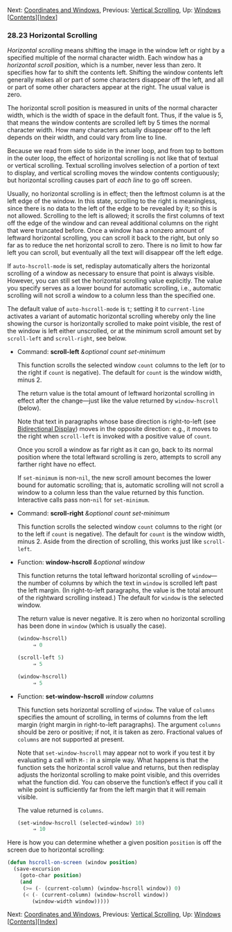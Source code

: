 

Next: [Coordinates and Windows](Coordinates-and-Windows.html), Previous: [Vertical Scrolling](Vertical-Scrolling.html), Up: [Windows](Windows.html)   \[[Contents](index.html#SEC_Contents "Table of contents")]\[[Index](Index.html "Index")]

### 28.23 Horizontal Scrolling

*Horizontal scrolling* means shifting the image in the window left or right by a specified multiple of the normal character width. Each window has a *horizontal scroll position*, which is a number, never less than zero. It specifies how far to shift the contents left. Shifting the window contents left generally makes all or part of some characters disappear off the left, and all or part of some other characters appear at the right. The usual value is zero.

The horizontal scroll position is measured in units of the normal character width, which is the width of space in the default font. Thus, if the value is 5, that means the window contents are scrolled left by 5 times the normal character width. How many characters actually disappear off to the left depends on their width, and could vary from line to line.

Because we read from side to side in the inner loop, and from top to bottom in the outer loop, the effect of horizontal scrolling is not like that of textual or vertical scrolling. Textual scrolling involves selection of a portion of text to display, and vertical scrolling moves the window contents contiguously; but horizontal scrolling causes part of *each line* to go off screen.

Usually, no horizontal scrolling is in effect; then the leftmost column is at the left edge of the window. In this state, scrolling to the right is meaningless, since there is no data to the left of the edge to be revealed by it; so this is not allowed. Scrolling to the left is allowed; it scrolls the first columns of text off the edge of the window and can reveal additional columns on the right that were truncated before. Once a window has a nonzero amount of leftward horizontal scrolling, you can scroll it back to the right, but only so far as to reduce the net horizontal scroll to zero. There is no limit to how far left you can scroll, but eventually all the text will disappear off the left edge.

If `auto-hscroll-mode` is set, redisplay automatically alters the horizontal scrolling of a window as necessary to ensure that point is always visible. However, you can still set the horizontal scrolling value explicitly. The value you specify serves as a lower bound for automatic scrolling, i.e., automatic scrolling will not scroll a window to a column less than the specified one.

The default value of `auto-hscroll-mode` is `t`; setting it to `current-line` activates a variant of automatic horizontal scrolling whereby only the line showing the cursor is horizontally scrolled to make point visible, the rest of the window is left either unscrolled, or at the minimum scroll amount set by `scroll-left` and `scroll-right`, see below.

*   Command: **scroll-left** *\&optional count set-minimum*

    This function scrolls the selected window `count` columns to the left (or to the right if `count` is negative). The default for `count` is the window width, minus 2.

    The return value is the total amount of leftward horizontal scrolling in effect after the change—just like the value returned by `window-hscroll` (below).

    Note that text in paragraphs whose base direction is right-to-left (see [Bidirectional Display](Bidirectional-Display.html)) moves in the opposite direction: e.g., it moves to the right when `scroll-left` is invoked with a positive value of `count`.

    Once you scroll a window as far right as it can go, back to its normal position where the total leftward scrolling is zero, attempts to scroll any farther right have no effect.

    If `set-minimum` is non-`nil`, the new scroll amount becomes the lower bound for automatic scrolling; that is, automatic scrolling will not scroll a window to a column less than the value returned by this function. Interactive calls pass non-`nil` for `set-minimum`.

<!---->

*   Command: **scroll-right** *\&optional count set-minimum*

    This function scrolls the selected window `count` columns to the right (or to the left if `count` is negative). The default for `count` is the window width, minus 2. Aside from the direction of scrolling, this works just like `scroll-left`.

<!---->

*   Function: **window-hscroll** *\&optional window*

    This function returns the total leftward horizontal scrolling of `window`—the number of columns by which the text in `window` is scrolled left past the left margin. (In right-to-left paragraphs, the value is the total amount of the rightward scrolling instead.) The default for `window` is the selected window.

    The return value is never negative. It is zero when no horizontal scrolling has been done in `window` (which is usually the case).

    ```lisp
    (window-hscroll)
         ⇒ 0
    ```

    ```lisp
    (scroll-left 5)
         ⇒ 5
    ```

    ```lisp
    (window-hscroll)
         ⇒ 5
    ```

<!---->

*   Function: **set-window-hscroll** *window columns*

    This function sets horizontal scrolling of `window`. The value of `columns` specifies the amount of scrolling, in terms of columns from the left margin (right margin in right-to-left paragraphs). The argument `columns` should be zero or positive; if not, it is taken as zero. Fractional values of `columns` are not supported at present.

    Note that `set-window-hscroll` may appear not to work if you test it by evaluating a call with `M-:` in a simple way. What happens is that the function sets the horizontal scroll value and returns, but then redisplay adjusts the horizontal scrolling to make point visible, and this overrides what the function did. You can observe the function’s effect if you call it while point is sufficiently far from the left margin that it will remain visible.

    The value returned is `columns`.

    ```lisp
    (set-window-hscroll (selected-window) 10)
         ⇒ 10
    ```

Here is how you can determine whether a given position `position` is off the screen due to horizontal scrolling:

```lisp
(defun hscroll-on-screen (window position)
  (save-excursion
    (goto-char position)
    (and
     (>= (- (current-column) (window-hscroll window)) 0)
     (< (- (current-column) (window-hscroll window))
        (window-width window)))))
```

Next: [Coordinates and Windows](Coordinates-and-Windows.html), Previous: [Vertical Scrolling](Vertical-Scrolling.html), Up: [Windows](Windows.html)   \[[Contents](index.html#SEC_Contents "Table of contents")]\[[Index](Index.html "Index")]

